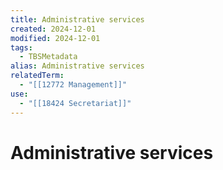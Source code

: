```yaml
---
title: Administrative services
created: 2024-12-01
modified: 2024-12-01
tags:
  - TBSMetadata
alias: Administrative services
relatedTerm:
  - "[[12772 Management]]"
use:
  - "[[18424 Secretariat]]"
---
```

# Administrative services
